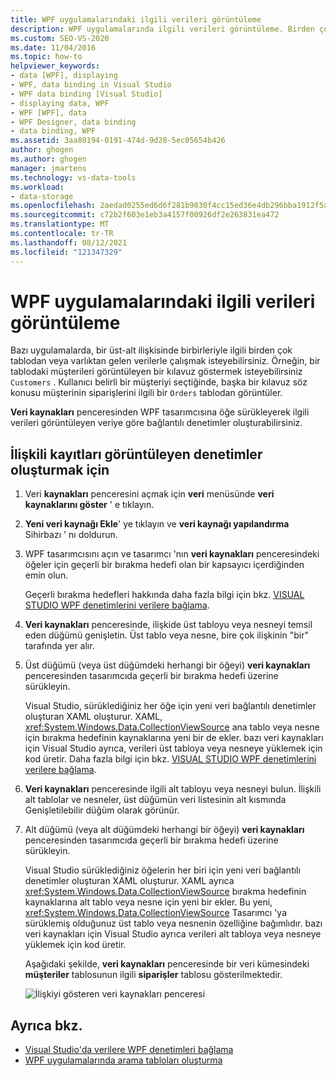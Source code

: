 ```yaml
---
title: WPF uygulamalarındaki ilgili verileri görüntüleme
description: WPF uygulamalarında ilgili verileri görüntüleme. Birden çok tablodan veya bir üst-alt ilişkisinde birbirleriyle ilişkili varlıklardan verilerle çalışın.
ms.custom: SEO-VS-2020
ms.date: 11/04/2016
ms.topic: how-to
helpviewer_keywords:
- data [WPF], displaying
- WPF, data binding in Visual Studio
- WPF data binding [Visual Studio]
- displaying data, WPF
- WPF [WPF], data
- WPF Designer, data binding
- data binding, WPF
ms.assetid: 3aa80194-0191-474d-9d28-5ec05654b426
author: ghogen
ms.author: ghogen
manager: jmartens
ms.technology: vs-data-tools
ms.workload:
- data-storage
ms.openlocfilehash: 2aedad0255ed6d6f281b9030f4cc15ed36e4db296bba1912f5ac203811c0a2bd
ms.sourcegitcommit: c72b2f603e1eb3a4157f00926df2e263831ea472
ms.translationtype: MT
ms.contentlocale: tr-TR
ms.lasthandoff: 08/12/2021
ms.locfileid: "121347329"
---
```

# <a name="display-related-data-in-wpf-applications"></a>WPF uygulamalarındaki ilgili verileri görüntüleme

Bazı uygulamalarda, bir üst-alt ilişkisinde birbirleriyle ilgili birden çok tablodan veya varlıktan gelen verilerle çalışmak isteyebilirsiniz. Örneğin, bir tablodaki müşterileri görüntüleyen bir kılavuz göstermek isteyebilirsiniz `Customers` . Kullanıcı belirli bir müşteriyi seçtiğinde, başka bir kılavuz söz konusu müşterinin siparişlerini ilgili bir `Orders` tablodan görüntüler.

**Veri kaynakları** penceresinden WPF tasarımcısına öğe sürükleyerek ilgili verileri görüntüleyen veriye göre bağlantılı denetimler oluşturabilirsiniz.

## <a name="to-create-controls-that-display-related-records"></a>İlişkili kayıtları görüntüleyen denetimler oluşturmak için

1. Veri **kaynakları** penceresini açmak için **veri** menüsünde **veri kaynaklarını göster** ' e tıklayın.

2. **Yeni veri kaynağı Ekle**' ye tıklayın ve **veri kaynağı yapılandırma** Sihirbazı ' nı doldurun.

3. WPF tasarımcısını açın ve tasarımcı 'nın **veri kaynakları** penceresindeki öğeler için geçerli bir bırakma hedefi olan bir kapsayıcı içerdiğinden emin olun.

     Geçerli bırakma hedefleri hakkında daha fazla bilgi için bkz. [VISUAL STUDIO WPF denetimlerini verilere bağlama](../data-tools/bind-wpf-controls-to-data-in-visual-studio.md).

4. **Veri kaynakları** penceresinde, ilişkide üst tabloyu veya nesneyi temsil eden düğümü genişletin. Üst tablo veya nesne, bire çok ilişkinin "bir" tarafında yer alır.

5. Üst düğümü (veya üst düğümdeki herhangi bir öğeyi) **veri kaynakları** penceresinden tasarımcıda geçerli bir bırakma hedefi üzerine sürükleyin.

     Visual Studio, sürüklediğiniz her öğe için yeni veri bağlantılı denetimler oluşturan XAML oluşturur. XAML, <xref:System.Windows.Data.CollectionViewSource> ana tablo veya nesne için bırakma hedefinin kaynaklarına yeni bir de ekler. bazı veri kaynakları için Visual Studio ayrıca, verileri üst tabloya veya nesneye yüklemek için kod üretir. Daha fazla bilgi için bkz. [VISUAL STUDIO WPF denetimlerini verilere bağlama](../data-tools/bind-wpf-controls-to-data-in-visual-studio.md).

6. **Veri kaynakları** penceresinde ilgili alt tabloyu veya nesneyi bulun. İlişkili alt tablolar ve nesneler, üst düğümün veri listesinin alt kısmında Genişletilebilir düğüm olarak görünür.

7. Alt düğümü (veya alt düğümdeki herhangi bir öğeyi) **veri kaynakları** penceresinden tasarımcıda geçerli bir bırakma hedefi üzerine sürükleyin.

     Visual Studio sürüklediğiniz öğelerin her biri için yeni veri bağlantılı denetimler oluşturan XAML oluşturur. XAML ayrıca <xref:System.Windows.Data.CollectionViewSource> bırakma hedefinin kaynaklarına alt tablo veya nesne için yeni bir ekler. Bu yeni, <xref:System.Windows.Data.CollectionViewSource> Tasarımcı 'ya sürüklemiş olduğunuz üst tablo veya nesnenin özelliğine bağımlıdır. bazı veri kaynakları için Visual Studio ayrıca verileri alt tabloya veya nesneye yüklemek için kod üretir.

     Aşağıdaki şekilde, **veri kaynakları** penceresinde bir veri kümesindeki **müşteriler** tablosunun ilgili **siparişler** tablosu gösterilmektedir.

     ![İlişkiyi gösteren veri kaynakları penceresi](../data-tools/media/datasources2.gif)

## <a name="see-also"></a>Ayrıca bkz.

- [Visual Studio'da verilere WPF denetimleri bağlama](../data-tools/bind-wpf-controls-to-data-in-visual-studio.md)
- [WPF uygulamalarında arama tabloları oluşturma](../data-tools/create-lookup-tables-in-wpf-applications.md)
